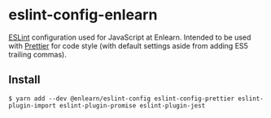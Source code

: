 # eslint-config-enlearn

[ESLint](https://eslint.org) configuration used for JavaScript at Enlearn. Intended to be used with [Prettier](https://prettier.io) for code style (with default settings aside from adding ES5 trailing commas).

## Install

    $ yarn add --dev @enlearn/eslint-config eslint-config-prettier eslint-plugin-import eslint-plugin-promise eslint-plugin-jest
